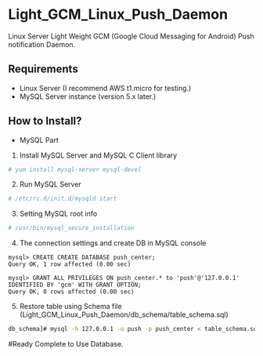Light_GCM_Linux_Push_Daemon
===========================

Linux Server Light Weight GCM (Google Cloud Messaging for Android) Push notification Daemon.


Requirements
-------------

* Linux Server (I recommend AWS t1.micro for testing.)
* MySQL Server instance (version 5.x later.)

How to Install?
-------------

* MySQL Part

1) Install MySQL Server and MySQL C Client library
```bash
# yum install mysql-server mysql-devel
``` 
2) Run MySQL Server
```bash
# /etc/rc.d/init.d/mysqld start
``` 
3) Setting MySQL root info
```bash
# /usr/bin/mysql_secure_installation
``` 
4) The connection settings and create DB in MySQL console
```mysql
mysql> CREATE CREATE DATABASE push_center;
Query OK, 1 row affected (0.00 sec)

mysql> GRANT ALL PRIVILEGES ON push_center.* to 'push'@'127.0.0.1' IDENTIFIED BY 'gcm' WITH GRANT OPTION;
Query OK, 0 rows affected (0.00 sec)
```
5) Restore table using Schema file (Light_GCM_Linux_Push_Daemon/db_schema/table_schema.sql)
```bash
db_schema]# mysql -h 127.0.0.1 -u push -p push_center < table_schema.sql
```
#Ready Complete to Use Database.
